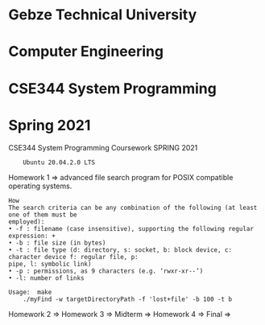 # Gebze Technical University
# Computer Engineering
# CSE344 System Programming
# Spring 2021

CSE344 System Programming Coursework SPRING 2021

        Ubuntu 20.04.2.0 LTS

Homework 1 => advanced file search program for POSIX compatible operating systems.

	How
	The search criteria can be any combination of the following (at least one of them must be
	employed):
	• -f : filename (case insensitive), supporting the following regular expression: +
	• -b : file size (in bytes)
	• -t : file type (d: directory, s: socket, b: block device, c: character device f: regular file, p:
	pipe, l: symbolic link)
	• -p : permissions, as 9 characters (e.g. ‘rwxr-xr--’)
	• -l: number of links

	Usage: 	make
		./myFind -w targetDirectoryPath -f 'lost+file' -b 100 -t b

Homework 2 =>
Homework 3 =>
Midterm =>
Homework 4 =>
Final =>
